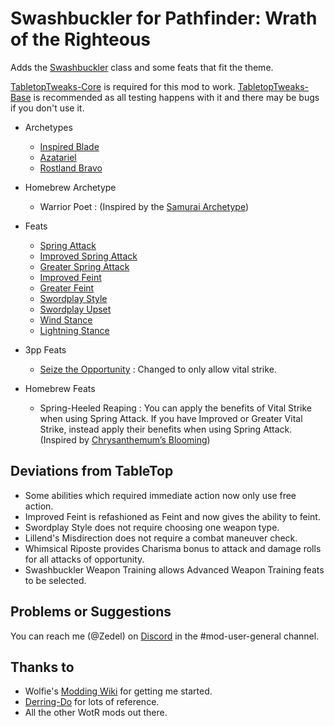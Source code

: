 # Swashbuckler for Pathfinder: Wrath of the Righteous 


Adds the [Swashbuckler](https://www.d20pfsrd.com/classes/hybrid-classes/swashbuckler/) class and some feats that fit the theme.

[TabletopTweaks-Core](https://github.com/Vek17/TabletopTweaks-Core) is required for this mod to work. [TabletopTweaks-Base](https://github.com/Vek17/TabletopTweaks-Base) is recommended as all testing happens with it and there may be bugs if you don't use it.

* Archetypes
  * [Inspired Blade](https://www.d20pfsrd.com/classes/hybrid-classes/swashbuckler/archetypes/paizo-swashbuckler-archetypes/inspired-blade) 
  * [Azatariel](https://www.d20pfsrd.com/classes/hybrid-classes/swashbuckler/archetypes/paizo-swashbuckler-archetypes/azatariel-swashbuckler-archetype/)
  * [Rostland Bravo](https://www.d20pfsrd.com/classes/hybrid-classes/swashbuckler/archetypes/paizo-swashbuckler-archetypes/bravo-swashbuckler-archetype/)

* Homebrew Archetype
  * Warrior Poet : (Inspired by the [Samurai Archetype](https://www.d20pfsrd.com/classes/alternate-classes/samurai/archetypes/paizo-samurai-archetypes/warrior-poet-samurai-archetype/))

* Feats
  * [Spring Attack](https://www.d20pfsrd.com/feats/combat-feats/spring-attack-combat)
  * [Improved Spring Attack](https://www.d20pfsrd.com/feats/combat-feats/improved-spring-attack-combat)
  * [Greater Spring Attack](https://www.d20pfsrd.com/feats/combat-feats/greater-spring-attack-combat)
  * [Improved Feint](https://www.d20pfsrd.com/feats/combat-feats/improved-feint-combat)
  * [Greater Feint](https://www.d20pfsrd.com/feats/combat-feats/greater-feint-combat)
  * [Swordplay Style](https://www.d20pfsrd.com/feats/combat-feats/swordplay-style-combat-style)
  * [Swordplay Upset](https://www.d20pfsrd.com/feats/combat-feats/swordplay-upset-combat)
  * [Wind Stance](https://www.d20pfsrd.com/feats/combat-feats/wind-stance-combat/)
  * [Lightning Stance](https://www.d20pfsrd.com/feats/combat-feats/lightning-stance-combat/)

* 3pp Feats
  * [Seize the Opportunity](https://www.d20pfsrd.com/alternative-rule-systems/path-of-war/feats/seize-the-opportunity-combat/) : Changed to only allow vital strike.

* Homebrew Feats
  * Spring-Heeled Reaping : You can apply the benefits of Vital Strike when using Spring Attack. If you have Improved or Greater Vital Strike, instead apply their benefits when using Spring Attack. (Inspired by [Chrysanthemum’s Blooming](https://www.d20pfsrd.com/classes/alternate-classes/samurai/archetypes/paizo-samurai-archetypes/warrior-poet-samurai-archetype/))

## Deviations from TableTop
* Some abilities which required immediate action now only use free action.
* Improved Feint is refashioned as Feint and now gives the ability to feint.
* Swordplay Style does not require choosing one weapon type.
* Lillend's Misdirection does not require a combat maneuver check.
* Whimsical Riposte provides Charisma bonus to attack and damage rolls for all attacks of opportunity.
* Swashbuckler Weapon Training allows Advanced Weapon Training feats to be selected.
 
## Problems or Suggestions

You can reach me (@Zedel) on [Discord](https://discord.com/invite/owlcat) in the #mod-user-general channel.


## Thanks to  
-   Wolfie's [Modding Wiki](https://github.com/WittleWolfie/OwlcatModdingWiki/wiki) for getting me started.
-   [Derring-Do](https://github.com/ebuckle/Derring-Do) for lots of reference.
-   All the other WotR mods out there.
